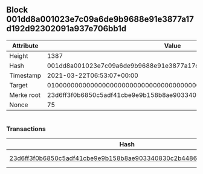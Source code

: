 ## Block 001dd8a001023e7c09a6de9b9688e91e3877a17d192d92302091a937e706bb1d

Attribute | Value
--- | ---
Height | 1387
Hash | 001dd8a001023e7c09a6de9b9688e91e3877a17d192d92302091a937e706bb1d
Timestamp | 2021-03-22T06:53:07+00:00
Target | 0100000000000000000000000000000000000000000000000000000000000000
Merke root | 23d6ff3f0b6850c5adf41cbe9e9b158b8ae903340830c2b44862c8e21c78b7f2
Nonce | 75

```

```

### Transactions

Hash | Amount
--- | ---
[23d6ff3f0b6850c5adf41cbe9e9b158b8ae903340830c2b44862c8e21c78b7f2](23d6ff3f0b6850c5adf41cbe9e9b158b8ae903340830c2b44862c8e21c78b7f2.md) | 10.00000000 SKEPTI 
